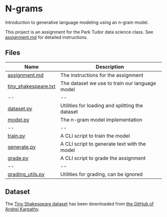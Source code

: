 # N-grams

Introduction to generative language modeling using an n-gram model.

This project is an assignment for the Park Tudor data science class. See [assignment.md](./assignment.md) for detailed instructions.

## Files

| Name                                           | Description                                     |
| ---------------------------------------------- | ----------------------------------------------- |
| [assignment.md](./assignment.md)               | The instructions for the assignment             |
| [tiny_shakespeare.txt](./tiny_shakespeare.txt) | The dataset we use to train our language model  |
| --                                             | --                                              |
| [dataset.py](./dataset.py)                     | Utilities for loading and splitting the dataset |
| [model.py](./model.py)                         | The n-gram model implementation                 |
| --                                             | --                                              |
| [train.py](./train.py)                         | A CLI script to train the model                 |
| [generate.py](./generate.py)                   | A CLI script to generate text with the model    |
| [grade.py](./grade.py)                         | A CLI script to grade the assignment            |
| --                                             | --                                              |
| [grading_utils.py](./grading_utils.py)         | Utilities for grading, can be ignored           |

## Dataset

The [Tiny Shakespeare dataset](./tiny_shakespeare.txt) has been downloaded from [the GitHub of Andrej Karpathy](https://github.com/karpathy/char-rnn/blob/master/data/tinyshakespeare/input.txt).
